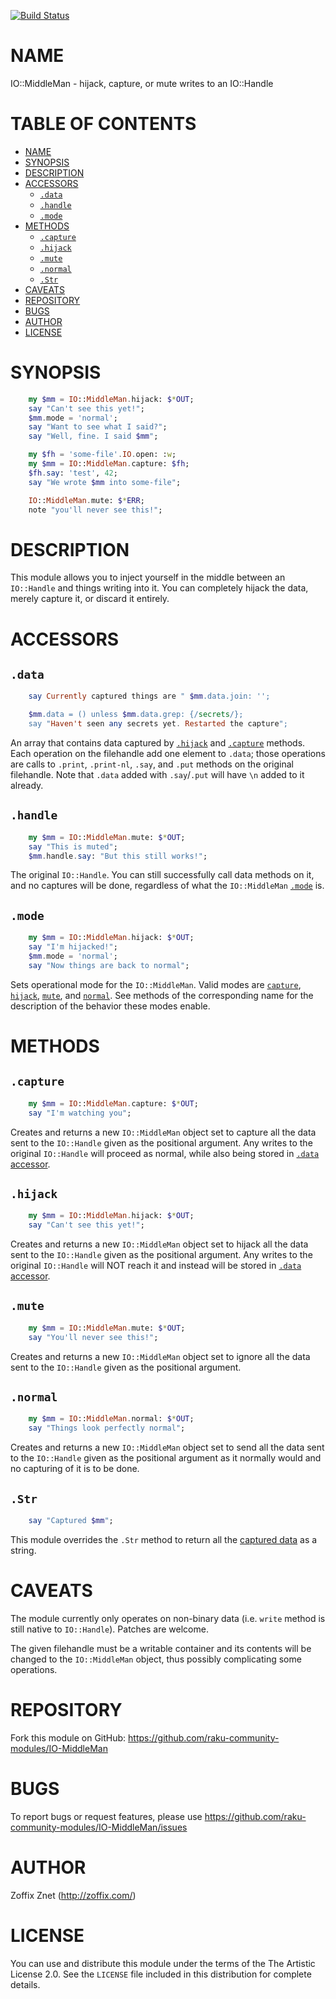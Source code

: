 [![Build Status](https://travis-ci.org/zoffixznet/perl6-IO-MiddleMan.svg)](https://travis-ci.org/zoffixznet/perl6-IO-MiddleMan)

# NAME

IO::MiddleMan - hijack, capture, or mute writes to an IO::Handle

# TABLE OF CONTENTS
- [NAME](#name)
- [SYNOPSIS](#synopsis)
- [DESCRIPTION](#description)
- [ACCESSORS](#accessors)
    - [`.data`](#data)
    - [`.handle`](#handle)
    - [`.mode`](#mode)
- [METHODS](#methods)
    - [`.capture`](#capture)
    - [`.hijack`](#hijack)
    - [`.mute`](#mute)
    - [`.normal`](#normal)
    - [`.Str`](#str)
- [CAVEATS](#caveats)
- [REPOSITORY](#repository)
- [BUGS](#bugs)
- [AUTHOR](#author)
- [LICENSE](#license)

# SYNOPSIS

```raku
    my $mm = IO::MiddleMan.hijack: $*OUT;
    say "Can't see this yet!";
    $mm.mode = 'normal';
    say "Want to see what I said?";
    say "Well, fine. I said $mm";

    my $fh = 'some-file'.IO.open: :w;
    my $mm = IO::MiddleMan.capture: $fh;
    $fh.say: 'test', 42;
    say "We wrote $mm into some-file";

    IO::MiddleMan.mute: $*ERR;
    note "you'll never see this!";
```

# DESCRIPTION

This module allows you to inject yourself in the middle between an `IO::Handle`
and things writing into it. You can completely hijack the data, merely capture
it, or discard it entirely.

# ACCESSORS

## `.data`

```raku
    say Currently captured things are " $mm.data.join: '';

    $mm.data = () unless $mm.data.grep: {/secrets/};
    say "Haven't seen any secrets yet. Restarted the capture";
```

An array that contains data captured by [`.hijack`](#hijack) and
[`.capture`](#capture) methods. Each operation on the filehandle add one
element to `.data`; those operations are calls to `.print`, `.print-nl`,
`.say`, and `.put` methods on the original filehandle. Note that `.data`
added with `.say`/`.put` will have `\n` added to it already.

## `.handle`

```raku
    my $mm = IO::MiddleMan.mute: $*OUT;
    say "This is muted";
    $mm.handle.say: "But this still works!";
```

The original `IO::Handle`. You can still successfully call data methods on it,
and no captures will be done, regardless of what the `IO::MiddleMan`
[`.mode`](#mode) is.

## `.mode`

```raku
    my $mm = IO::MiddleMan.hijack: $*OUT;
    say "I'm hijacked!";
    $mm.mode = 'normal';
    say "Now things are back to normal";
```

Sets operational mode for the `IO::MiddleMan`. Valid modes are
[`capture`](#capture), [`hijack`](#hijack), [`mute`](#mute), and
[`normal`](#normal). See methods of the corresponding name for the
description of the behavior these modes enable.

# METHODS

## `.capture`

```raku
    my $mm = IO::MiddleMan.capture: $*OUT;
    say "I'm watching you";
```

Creates and returns a new `IO::MiddleMan` object set to capture all the data
sent to the `IO::Handle` given as the positional argument. Any writes to the
original `IO::Handle` will proceed as normal, while also being stored in
[`.data` accessor](#data).

## `.hijack`

```raku
    my $mm = IO::MiddleMan.hijack: $*OUT;
    say "Can't see this yet!";
```

Creates and returns a new `IO::MiddleMan` object set to hijack all the data
sent to the `IO::Handle` given as the positional argument. Any writes to the
original `IO::Handle` will NOT reach it and instead will be stored in
[`.data` accessor](#data).

## `.mute`

```raku
    my $mm = IO::MiddleMan.mute: $*OUT;
    say "You'll never see this!";
```

Creates and returns a new `IO::MiddleMan` object set to ignore all the data
sent to the `IO::Handle` given as the positional argument.

## `.normal`

```raku
    my $mm = IO::MiddleMan.normal: $*OUT;
    say "Things look perfectly normal";
```

Creates and returns a new `IO::MiddleMan` object set to send all the data
sent to the `IO::Handle` given as the positional argument as it normally would
and no capturing of it is to be done.

## `.Str`

```raku
    say "Captured $mm";
```

This module overrides the `.Str` method to return all the
[captured data](#data) as a string.

# CAVEATS

The module currently only operates on non-binary data (i.e. `write` method
is still native to `IO::Handle`). Patches are welcome.

The given filehandle must be a writable container and its contents will
be changed to the `IO::MiddleMan` object, thus possibly complicating some
operations.

# REPOSITORY

Fork this module on GitHub:
https://github.com/raku-community-modules/IO-MiddleMan

# BUGS

To report bugs or request features, please use
https://github.com/raku-community-modules/IO-MiddleMan/issues

# AUTHOR

Zoffix Znet (http://zoffix.com/)

# LICENSE

You can use and distribute this module under the terms of the
The Artistic License 2.0. See the `LICENSE` file included in this
distribution for complete details.
